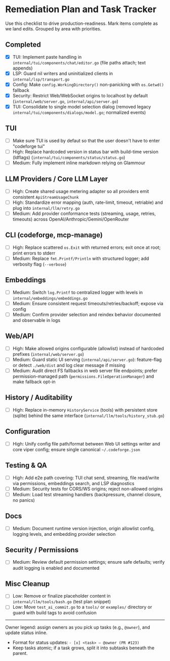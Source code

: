 # Remediation Plan and Task Tracker

Use this checklist to drive production-readiness. Mark items complete as we land edits. Grouped by area with priorities.

## Completed
- [x] TUI: Implement paste handling in `internal/tui/components/chat/editor.go` (file paths attach; text appends)
- [x] LSP: Guard nil writers and uninitialized clients in `internal/lsp/transport.go`
- [x] Config: Make `config.WorkingDirectory()` non-panicking with `os.Getwd()` fallback
- [x] Security: Restrict Web/WebSocket origins to localhost by default (`internal/web/server.go`, `internal/api/server.go`)
- [x] TUI: Consolidate to single model selection dialog (removed legacy `internal/tui/components/dialogs/model.go`; normalized events)

## TUI
- [ ] Make sure TUI is used by defaut so that the user doesn't have to enter "codeforge tui"
- [ ] High: Replace hardcoded version in status bar with build-time version (ldflags) (`internal/tui/components/status/status.go`)
- [ ] Medium: Fully implement inline markdown relying on Glammour

## LLM Providers / Core LLM Layer
- [ ] High: Create shared usage metering adapter so all providers emit consistent `ApiStreamUsageChunk`
- [ ] High: Standardize error mapping (auth, rate-limit, timeout, retriable) and plug into `internal/llm/retry.go`
- [ ] Medium: Add provider conformance tests (streaming, usage, retries, timeouts) across OpenAI/Anthropic/Gemini/OpenRouter

## CLI (codeforge, mcp-manage)
- [ ] High: Replace scattered `os.Exit` with returned errors; exit once at root; print errors to stderr
- [ ] Medium: Replace `fmt.Printf/Println` with structured logger; add verbosity flag (`--verbose`)

## Embeddings
- [ ] Medium: Switch `log.Printf` to centralized logger with levels in `internal/embeddings/embeddings.go`
- [ ] Medium: Ensure consistent request timeouts/retries/backoff; expose via config
- [ ] Medium: Confirm provider selection and reindex behavior documented and observable in logs

## Web/API
- [ ] High: Make allowed origins configurable (allowlist) instead of hardcoded prefixes (`internal/web/server.go`)
- [ ] Medium: Guard static UI serving (`internal/api/server.go`): feature-flag or detect `./web/dist` and log clear message if missing
- [ ] Medium: Audit direct FS fallbacks in web server file endpoints; prefer permission-managed path (`permissions.FileOperationManager`) and make fallback opt-in

## History / Auditability
- [ ] High: Replace in-memory `HistoryService` (tools) with persistent store (sqlite) behind the same interface (`internal/llm/tools/history_stub.go`)

## Configuration
- [ ] High: Unify config file path/format between Web UI settings writer and core viper config; ensure single canonical `~/.codeforge.json`

## Testing & QA
- [ ] High: Add e2e path covering: TUI chat send, streaming, file read/write via permissions, embeddings search, and LSP diagnostics
- [ ] Medium: Security tests for CORS/WS origins; reject non-allowed origins
- [ ] Medium: Load test streaming handlers (backpressure, channel closure, no panics)

## Docs
- [ ] Medium: Document runtime version injection, origin allowlist config, logging levels, and embedding provider selection

## Security / Permissions
- [ ] Medium: Review default permission settings; ensure safe defaults; verify audit logging is enabled and documented

## Misc Cleanup
- [ ] Low: Remove or finalize placeholder content in `internal/llm/tools/bash.go` (test plan snippet)
- [ ] Low: Move `test_ai_commit.go` to a `tools/` or `examples/` directory or guard with build tags to avoid confusion

---

Owner legend: assign owners as you pick up tasks (e.g., `@owner`), and update status inline.

- Format for status updates: `- [x] <task> — @owner (PR #123)`
- Keep tasks atomic; if a task grows, split it into subtasks beneath the parent.
